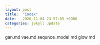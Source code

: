 ```yaml
---
layout: post
title:  "index"
date:   2020-11-04 23:57:05 +0900
categories: jekyll update
---
```

gan.md
vae.md
sequnce_model.md
glow.md
